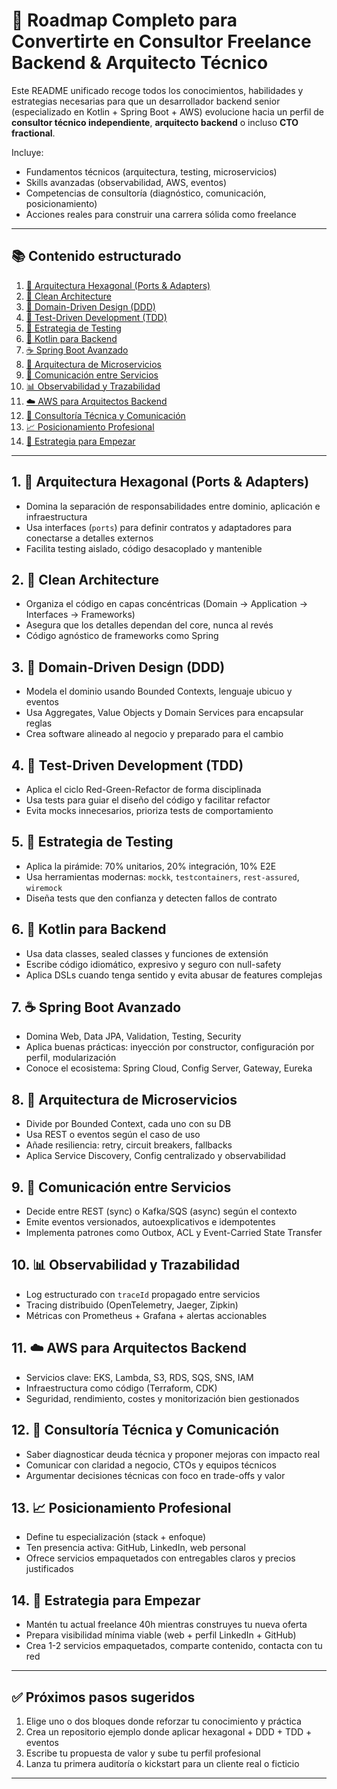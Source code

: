 # 🧠 Roadmap Completo para Convertirte en Consultor Freelance Backend & Arquitecto Técnico

Este README unificado recoge todos los conocimientos, habilidades y estrategias necesarias para que un desarrollador backend senior (especializado en Kotlin + Spring Boot + AWS) evolucione hacia un perfil de **consultor técnico independiente**, **arquitecto backend** o incluso **CTO fractional**.

Incluye:

* Fundamentos técnicos (arquitectura, testing, microservicios)
* Skills avanzadas (observabilidad, AWS, eventos)
* Competencias de consultoría (diagnóstico, comunicación, posicionamiento)
* Acciones reales para construir una carrera sólida como freelance

---

## 📚 Contenido estructurado

1. [🧱 Arquitectura Hexagonal (Ports & Adapters)](#1-🧱-arquitectura-hexagonal-ports--adapters)
2. [🧼 Clean Architecture](#2-🧼-clean-architecture)
3. [🧠 Domain-Driven Design (DDD)](#3-🧠-domain-driven-design-ddd)
4. [🧪 Test-Driven Development (TDD)](#4-🧪-test-driven-development-tdd)
5. [🔺 Estrategia de Testing](#5-🔺-estrategia-de-testing)
6. [🧬 Kotlin para Backend](#6-🧬-kotlin-para-backend)
7. [☕ Spring Boot Avanzado](#7-☕-spring-boot-avanzado)
8. [🧩 Arquitectura de Microservicios](#8-🧩-arquitectura-de-microservicios)
9. [🔄 Comunicación entre Servicios](#9-🔄-comunicación-entre-servicios)
10. [📊 Observabilidad y Trazabilidad](#10-📊-observabilidad-y-trazabilidad)
11. [☁️ AWS para Arquitectos Backend](#11-☁️-aws-para-arquitectos-backend)
12. [🧠 Consultoría Técnica y Comunicación](#12-🧠-consultoría-técnica-y-comunicación)
13. [📈 Posicionamiento Profesional](#13-📈-posicionamiento-profesional)
14. [🧭 Estrategia para Empezar](#14-🧭-estrategia-para-empezar)

---

## 1. 🧱 Arquitectura Hexagonal (Ports & Adapters)

* Domina la separación de responsabilidades entre dominio, aplicación e infraestructura
* Usa interfaces (`ports`) para definir contratos y adaptadores para conectarse a detalles externos
* Facilita testing aislado, código desacoplado y mantenible

## 2. 🧼 Clean Architecture

* Organiza el código en capas concéntricas (Domain → Application → Interfaces → Frameworks)
* Asegura que los detalles dependan del core, nunca al revés
* Código agnóstico de frameworks como Spring

## 3. 🧠 Domain-Driven Design (DDD)

* Modela el dominio usando Bounded Contexts, lenguaje ubicuo y eventos
* Usa Aggregates, Value Objects y Domain Services para encapsular reglas
* Crea software alineado al negocio y preparado para el cambio

## 4. 🧪 Test-Driven Development (TDD)

* Aplica el ciclo Red-Green-Refactor de forma disciplinada
* Usa tests para guiar el diseño del código y facilitar refactor
* Evita mocks innecesarios, prioriza tests de comportamiento

## 5. 🔺 Estrategia de Testing

* Aplica la pirámide: 70% unitarios, 20% integración, 10% E2E
* Usa herramientas modernas: `mockk`, `testcontainers`, `rest-assured`, `wiremock`
* Diseña tests que den confianza y detecten fallos de contrato

## 6. 🧬 Kotlin para Backend

* Usa data classes, sealed classes y funciones de extensión
* Escribe código idiomático, expresivo y seguro con null-safety
* Aplica DSLs cuando tenga sentido y evita abusar de features complejas

## 7. ☕ Spring Boot Avanzado

* Domina Web, Data JPA, Validation, Testing, Security
* Aplica buenas prácticas: inyección por constructor, configuración por perfil, modularización
* Conoce el ecosistema: Spring Cloud, Config Server, Gateway, Eureka

## 8. 🧩 Arquitectura de Microservicios

* Divide por Bounded Context, cada uno con su DB
* Usa REST o eventos según el caso de uso
* Añade resiliencia: retry, circuit breakers, fallbacks
* Aplica Service Discovery, Config centralizado y observabilidad

## 9. 🔄 Comunicación entre Servicios

* Decide entre REST (sync) o Kafka/SQS (async) según el contexto
* Emite eventos versionados, autoexplicativos e idempotentes
* Implementa patrones como Outbox, ACL y Event-Carried State Transfer

## 10. 📊 Observabilidad y Trazabilidad

* Log estructurado con `traceId` propagado entre servicios
* Tracing distribuido (OpenTelemetry, Jaeger, Zipkin)
* Métricas con Prometheus + Grafana + alertas accionables

## 11. ☁️ AWS para Arquitectos Backend

* Servicios clave: EKS, Lambda, S3, RDS, SQS, SNS, IAM
* Infraestructura como código (Terraform, CDK)
* Seguridad, rendimiento, costes y monitorización bien gestionados

## 12. 🧠 Consultoría Técnica y Comunicación

* Saber diagnosticar deuda técnica y proponer mejoras con impacto real
* Comunicar con claridad a negocio, CTOs y equipos técnicos
* Argumentar decisiones técnicas con foco en trade-offs y valor

## 13. 📈 Posicionamiento Profesional

* Define tu especialización (stack + enfoque)
* Ten presencia activa: GitHub, LinkedIn, web personal
* Ofrece servicios empaquetados con entregables claros y precios justificados

## 14. 🧭 Estrategia para Empezar

* Mantén tu actual freelance 40h mientras construyes tu nueva oferta
* Prepara visibilidad mínima viable (web + perfil LinkedIn + GitHub)
* Crea 1-2 servicios empaquetados, comparte contenido, contacta con tu red

---

## ✅ Próximos pasos sugeridos

1. Elige uno o dos bloques donde reforzar tu conocimiento y práctica
2. Crea un repositorio ejemplo donde aplicar hexagonal + DDD + TDD + eventos
3. Escribe tu propuesta de valor y sube tu perfil profesional
4. Lanza tu primera auditoría o kickstart para un cliente real o ficticio

---